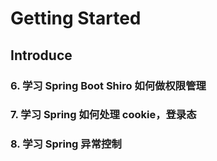 # Getting Started

## Introduce

### 6. 学习 Spring Boot Shiro 如何做权限管理

### 7. 学习 Spring 如何处理 cookie，登录态

### 8. 学习 Spring 异常控制
